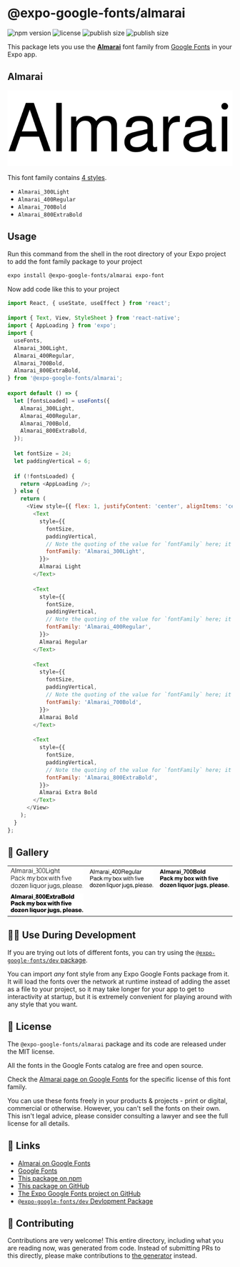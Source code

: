 # @expo-google-fonts/almarai

![npm version](https://flat.badgen.net/npm/v/@expo-google-fonts/almarai)
![license](https://flat.badgen.net/github/license/expo/google-fonts)
![publish size](https://flat.badgen.net/packagephobia/install/@expo-google-fonts/almarai)
![publish size](https://flat.badgen.net/packagephobia/publish/@expo-google-fonts/almarai)

This package lets you use the [**Almarai**](https://fonts.google.com/specimen/Almarai) font family from [Google Fonts](https://fonts.google.com/) in your Expo app.

## Almarai

![Almarai](./font-family.png)

This font family contains [4 styles](#-gallery).

- `Almarai_300Light`
- `Almarai_400Regular`
- `Almarai_700Bold`
- `Almarai_800ExtraBold`

## Usage

Run this command from the shell in the root directory of your Expo project to add the font family package to your project
```sh
expo install @expo-google-fonts/almarai expo-font
```

Now add code like this to your project
```js
import React, { useState, useEffect } from 'react';

import { Text, View, StyleSheet } from 'react-native';
import { AppLoading } from 'expo';
import {
  useFonts,
  Almarai_300Light,
  Almarai_400Regular,
  Almarai_700Bold,
  Almarai_800ExtraBold,
} from '@expo-google-fonts/almarai';

export default () => {
  let [fontsLoaded] = useFonts({
    Almarai_300Light,
    Almarai_400Regular,
    Almarai_700Bold,
    Almarai_800ExtraBold,
  });

  let fontSize = 24;
  let paddingVertical = 6;

  if (!fontsLoaded) {
    return <AppLoading />;
  } else {
    return (
      <View style={{ flex: 1, justifyContent: 'center', alignItems: 'center' }}>
        <Text
          style={{
            fontSize,
            paddingVertical,
            // Note the quoting of the value for `fontFamily` here; it expects a string!
            fontFamily: 'Almarai_300Light',
          }}>
          Almarai Light
        </Text>

        <Text
          style={{
            fontSize,
            paddingVertical,
            // Note the quoting of the value for `fontFamily` here; it expects a string!
            fontFamily: 'Almarai_400Regular',
          }}>
          Almarai Regular
        </Text>

        <Text
          style={{
            fontSize,
            paddingVertical,
            // Note the quoting of the value for `fontFamily` here; it expects a string!
            fontFamily: 'Almarai_700Bold',
          }}>
          Almarai Bold
        </Text>

        <Text
          style={{
            fontSize,
            paddingVertical,
            // Note the quoting of the value for `fontFamily` here; it expects a string!
            fontFamily: 'Almarai_800ExtraBold',
          }}>
          Almarai Extra Bold
        </Text>
      </View>
    );
  }
};

```

## 🔡 Gallery


||||
|-|-|-|
|![Almarai_300Light](./Almarai_300Light.ttf.png)|![Almarai_400Regular](./Almarai_400Regular.ttf.png)|![Almarai_700Bold](./Almarai_700Bold.ttf.png)||
|![Almarai_800ExtraBold](./Almarai_800ExtraBold.ttf.png)||||


## 👩‍💻 Use During Development

If you are trying out lots of different fonts, you can try using the [`@expo-google-fonts/dev` package](https://github.com/expo/google-fonts/tree/master/font-packages/dev#readme).

You can import *any* font style from any Expo Google Fonts package from it. It will load the fonts
over the network at runtime instead of adding the asset as a file to your project, so it may take longer
for your app to get to interactivity at startup, but it is extremely convenient
for playing around with any style that you want.

## 📖 License

The `@expo-google-fonts/almarai` package and its code are released under the MIT license.

All the fonts in the Google Fonts catalog are free and open source.

Check the [Almarai page on Google Fonts](https://fonts.google.com/specimen/Almarai) for the specific license of this font family.

You can use these fonts freely in your products & projects - print or digital, commercial or otherwise. However, you can't sell the fonts on their own. This isn't legal advice, please consider consulting a lawyer and see the full license for all details.

## 🔗 Links

- [Almarai on Google Fonts](https://fonts.google.com/specimen/Almarai)
- [Google Fonts](https://fonts.google.com/)
- [This package on npm](https://www.npmjs.com/package/@expo-google-fonts/almarai)
- [This package on GitHub](https://github.com/expo/google-fonts/tree/master/font-packages/almarai)
- [The Expo Google Fonts project on GitHub](https://github.com/expo/google-fonts)
- [`@expo-google-fonts/dev` Devlopment Package](https://github.com/expo/google-fonts/tree/master/font-packages/dev)

## 🤝 Contributing

Contributions are very welcome! This entire directory, including what you are reading now, was generated from code. Instead of submitting PRs to this directly, please make contributions to [the generator](https://github.com/expo/google-fonts/tree/master/packages/generator) instead.
